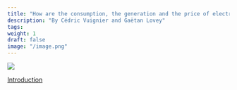 ```yaml
---
title: "How are the consumption, the generation and the price of electricity influenced in the United States ?"
description: "By Cédric Vuignier and Gaëtan Lovey"
tags:
weight: 1
draft: false
image: "/image.png"
---
```


![](/image.png)

[Introduction](https://github.com/GaetanLovey/myportfolio/blob/master/static/introduction.html)

